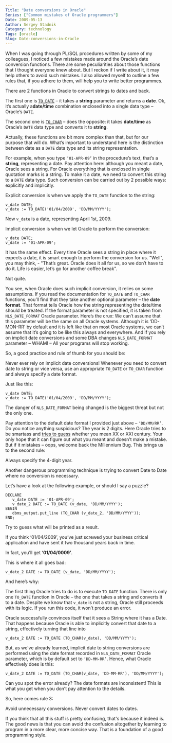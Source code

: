 ```yaml
---
Title: "Date conversions in Oracle"
Series: ["Common mistakes of Oracle programmers"]
Date: 2009-05-13
Author: Sergey Stadnik
Category: technology
Tags: [oracle]
Slug: Date-conversions-in-Oracle
---
```


When I was going through PL/SQL procedures written by some of my
colleagues, I noticed a few mistakes made around the Oracle’s date
conversion functions. There are some peculiarities about those functions
that I thought everyone knew about. But I reckon if I write about it, it
may help others to avoid such mistakes. I also allowed myself to outline
a few rules that, if you adhere to them, will help you to write better
programmes.

There are 2 functions in Oracle to convert strings to dates and back.

The first one is
[`TO_DATE`](http://download.oracle.com/docs/cd/B19306_01/server.102/b14200/functions183.htm#i1003589)
– it takes a **string** parameter and returns a **date**. Ok, it’s
actually a**date/time** combination enclosed into a single data type –
Oracle’s `DATE`.

The second one is
[`TO_CHAR`](http://download.oracle.com/docs/cd/B19306_01/server.102/b14200/functions180.htm#i1009324)
– does the opposite: it takes **date/time** as Oracle’s `DATE` data type
and converts it to **string**.

Actually, these functions are bit more complex than that, but for our
purpose that will do. What’s important to understand here is the distinction between date as a `DATE` data type and its string representation.

For example, when you type `’01-APR-09’` in the procedure’s text, that’s a
**string**, representing a date. Pay attention here: although you meant
a date, Oracle sees a string. For Oracle everything that is enclosed in
single quotation marks is a string. To make it a date, we need to
convert this string to a `DATE` data type. Such conversion can be carried
out by 2 possible ways: explicitly and implicitly.

Explicit conversion is when we apply the `TO_DATE` function to the
string:

~~~~plpgsql
v_date DATE;
v_date := TO_DATE('01/04/2009', 'DD/MM/YYYY');
~~~~

Now `v_date` is a date, representing April 1st, 2009.

Implicit conversion is when we let Oracle to perform the conversion:

~~~~plpgsql
v_date DATE;
v_date := '01-APR-09';
~~~~

It has the same effect. Every time Oracle sees a string in place where
it expects a date, it is smart enough to perform the conversion for us.
"Well", you may think, - "That’s great. Oracle does it all for us, so we
don’t have to do it. Life is easier, let’s go for another coffee break".

Not quite.

You see, when Oracle does such implicit conversion, it relies on some
assumptions. If you read the documentation for `TO_DATE` and `TO_CHAR`
functions, you’ll find that they take another
optional parameter – the **date format**. That format tells Oracle how
the string representing the date/time should be treated. If the format
parameter is not specified, it is taken from `NLS_DATE_FORMAT` Oracle
parameter. Here’s the crux: We can’t assume that this parameter will be
the same on all Oracle systems. Although it is ‘DD-MON-RR’ by default
and it is left like that on most Oracle systems, we can’t assume that
it’s going to be like this always and everywhere. And if you rely on
implicit date conversions and some DBA changes `NLS_DATE_FORMAT`
parameter – WHAM! – All your programs will stop working.

So, a good practice and rule of thumb for you should be:

<p class="text-danger">Never ever rely on implicit date conversions! Whenever you need to convert date to string or vice versa, use an appropriate <code>TO_DATE</code> or <code>TO_CHAR</code> function and always specify a date format.
</p>

Just like this:

~~~~plpgsql
v_date DATE;
v_date := TO_DATE('01/04/2009', 'DD/MM/YYYY');
~~~~

The danger of `NLS_DATE_FORMAT` being changed is the biggest threat but
not the only one.

Pay attention to the default date format I provided just above –
`‘DD/MM/RR’`. Do you notice anything suspicious? The year is 2 digits.
Here Oracle tries to be smartass and [tries to
guess](http://download.oracle.com/docs/cd/B19306_01/server.102/b14200/sql_elements004.htm#SQLRF00215)
whether you mean XX or XXI century. Your only hope that it can figure
out what you meant and doesn’t make a mistake. But if it mistakes –
oops, welcome back the Millennium Bug. This brings us to the second
rule:

<p class="text-danger">Always specify the 4-digit year.</p>

Another dangerous programming technique is trying to convert Date to
Date where no conversion is necessary.

Let’s have a look at the following example, or should I say a puzzle?

~~~~plpgsql
DECLARE
   v_date DATE := '01-APR-09';
   v_date_2 DATE := TO_DATE (v_date, 'DD/MM/YYYY');
BEGIN
   dbms_output.put_line (TO_CHAR (v_date_2, 'DD/MM/YYYY'));
END;
~~~~

Try to guess what will be printed as a result.

If you think ‘01/04/2009’, you’ve just screwed your business critical
application and have sent it two thousand years back in time.

In fact, you’ll get **‘01/04/0009’**.

This is where it all goes bad:

~~~~plpgsql
v_date_2 DATE := TO_DATE (v_date, 'DD/MM/YYYY');
~~~~

And here’s why:

The first thing Oracle tries to do is to execute `TO_DATE` function.
There is only one `TO_DATE` function in Oracle – the one that takes a
string and converts it to a date. Despite we know that `v_date` is not a
string, Oracle still proceeds with its logic. If you run this code, it
won’t produce an error.

Oracle successfully convinces itself that it sees a String where it has
a Date. That happens because Oracle is able to implicitly convert that
date to a string, effectively turning that line
into

~~~~plpgsql
v_date_2 DATE := TO_DATE (TO_CHAR(v_date), 'DD/MM/YYYY');
~~~~

But, as we’ve already learned, implicit date to string conversions are
performed using the date format recorded in `NLS_DATE_FORMAT` Oracle
parameter, which is by default set to `‘DD-MM-RR’`. Hence, what Oracle
effectively does is this:

~~~~plpgsql
v_date_2 DATE := TO_DATE (TO_CHAR(v_date, 'DD-MM-RR'), 'DD/MM/YYYY');
~~~~

Can you spot the error already? The date formats are inconsistent! This
is what you get when you don’t pay attention to the details.

So, here comes rule 3:

<p class="text-danger">Avoid unnecessary conversions. Never convert dates to dates.</p>

If you think that all this stuff is pretty confusing, that's because it
indeed is. The good news is that you can avoid the confusion altogether
by learning to program in a more clear, more concise way. That is a
foundation of a good programming style.